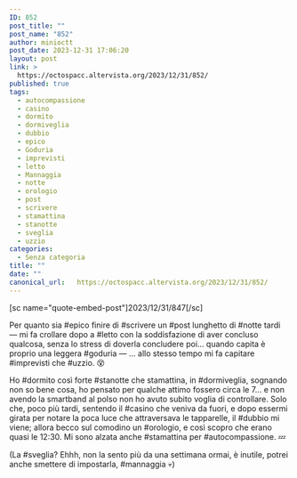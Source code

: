 ```yaml
---
ID: 852
post_title: ""
post_name: "852"
author: minioctt
post_date: 2023-12-31 17:06:20
layout: post
link: >
  https://octospacc.altervista.org/2023/12/31/852/
published: true
tags:
  - autocompassione
  - casino
  - dormito
  - dormiveglia
  - dubbio
  - epico
  - Goduria
  - imprevisti
  - letto
  - Mannaggia
  - notte
  - orologio
  - post
  - scrivere
  - stamattina
  - stanotte
  - sveglia
  - uzzio
categories:
  - Senza categoria
title: ""
date: ""
canonical_url:   https://octospacc.altervista.org/2023/12/31/852/
---
```

<!-- wp:paragraph -->
<p>[sc name="quote-embed-post"]2023/12/31/847[/sc]</p>
<!-- /wp:paragraph -->

<!-- wp:paragraph -->
<p>Per quanto sia #epico finire di #scrivere un #post lunghetto di #notte tardi — mi fa crollare dopo a #letto con la soddisfazione di aver concluso qualcosa, senza lo stress di doverla concludere poi... quando capita è proprio una leggera #goduria — ... allo stesso tempo mi fa capitare #imprevisti che #uzzio. 😵️</p>
<!-- /wp:paragraph -->

<!-- wp:paragraph -->
<p>Ho #dormito così forte #stanotte che stamattina, in #dormiveglia, sognando non so bene cosa, ho pensato per qualche attimo fossero circa le 7... e non avendo la smartband al polso non ho avuto subito voglia di controllare. Solo che, poco più tardi, sentendo il #casino che veniva da fuori, e dopo essermi girata per notare la poca luce che attraversava le tapparelle, il #dubbio mi viene; allora becco sul comodino un #orologio, e così scopro che erano quasi le 12:30. Mi sono alzata anche #stamattina per #autocompassione. 💤️</p>
<!-- /wp:paragraph -->

<!-- wp:paragraph -->
<p>(La #sveglia? Ehhh, non la sento più da una settimana ormai, è inutile, potrei anche smettere di impostarla, #mannaggia 💀️)</p>
<!-- /wp:paragraph -->